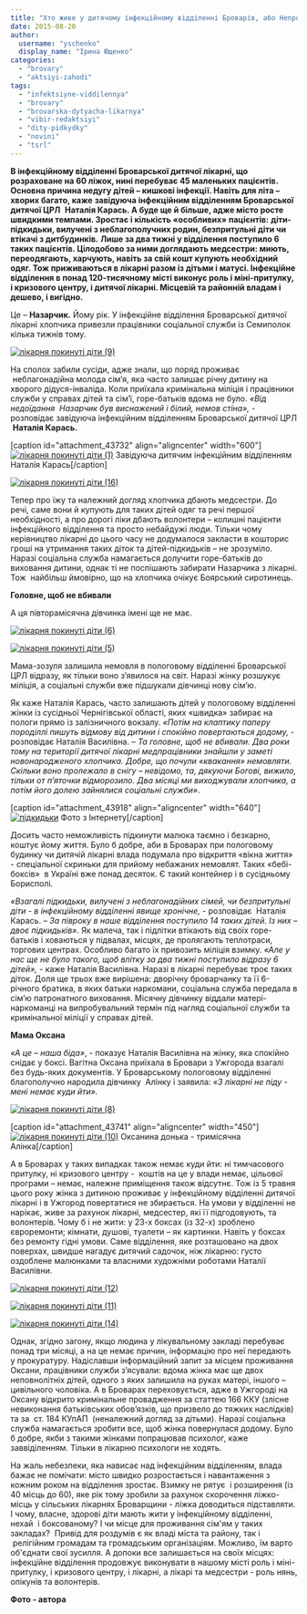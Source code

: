 ```yaml
---
title: "Хто живе у дитячому інфекційному відділенні Броварів, або Непроста доля покинутих дітей"
date: 2015-08-20
author: 
  username: "yschenko"
  display_name: "Ірина Ющенко"
categories: 
  - "brovary"
  - "aktsiyi-zahodi"
tags: 
  - "infektsiyne-viddilennya"
  - "brovary"
  - "brovarska-dytyacha-likarnya"
  - "vibir-redaktsiyi"
  - "dity-pidkydky"
  - "novini"
  - "tsrl"
---
```


**В інфекційному відділенні Броварської дитячої лікарні, що розраховане на 60 ліжок, нині перебуває 45 маленьких пацієнтів. Основна причина недугу дітей – кишкові інфекції. Навіть для літа – хворих багато, каже** **завідуюча інфекційним відділенням Броварської дитячої ЦРЛ**  **Наталія Карась. А буде ще й більше, адже місто росте швидкими темпами. Зростає і кількість «особливих» пацієнтів:** **діти-підкидьки, вилучені з неблагополучних родин, безпритульні діти чи втікачі з дитбудинків.** **Лише за два тижні у відділення поступило 6 таких пацієнтів. Цілодобово за ними доглядають медсестри: миють, переодягають, харчують, навіть за свій кошт купують необхідний одяг. Тож приживаються в лікарні разом із дітьми і матусі. Інфекційне відділення в понад 120-тисячному місті виконує роль і міні-притулку, і кризового центру, і дитячої лікарні. Місцевій та районній владам і дешево, і вигідно.**

Це – **Назарчик.** Йому рік. У інфекційне відділення Броварської дитячої лікарні хлопчика привезли працівники соціальної служби із Семиполок кілька тижнів тому.

[![лікарня покинуті діти (9)](https://mpz.brovary.org/wp-content/uploads/2015/08/likarnya-pokynuti-dity-9.jpg)](https://mpz.brovary.org/wp-content/uploads/2015/08/likarnya-pokynuti-dity-9.jpg)

На сполох забили сусіди, адже знали, що поряд проживає  неблагонадійна молода сім’я, яка часто залишає річну дитину на хворого дідуся-інваліда. Коли приїхала кримінальна міліція і працівники служби у справах дітей та сім’ї, горе-батьків вдома не було. _«Від недоїдання  Назарчик був виснажений і білий, немов стіна»,_ - розповідає завідуюча інфекційним відділенням Броварської дитячої ЦРЛ  **Наталія Карась.**

\[caption id="attachment\_43732" align="aligncenter" width="600"\][![лікарня покинуті діти (1)](https://mpz.brovary.org/wp-content/uploads/2015/08/likarnya-pokynuti-dity-1.jpg)](https://mpz.brovary.org/wp-content/uploads/2015/08/likarnya-pokynuti-dity-1.jpg) Завідуюча дитячим інфекційним відділенням Наталія Карась\[/caption\]

[![лікарня покинуті діти (16)](https://mpz.brovary.org/wp-content/uploads/2015/08/likarnya-pokynuti-dity-16.jpg)](https://mpz.brovary.org/wp-content/uploads/2015/08/likarnya-pokynuti-dity-16.jpg)

Тепер про їжу та належний догляд хлопчика дбають медсестри. До речі, саме вони й купують для таких дітей одяг та речі першої необхідності, а про дорогі ліки дбають волонтери – колишні пацієнти інфекційного відділення та просто небайдужі люди. Тільки чому керівництво лікарні до цього часу не додумалося закласти в кошторис гроші на утримання таких діток та дітей-підкидьків – не зрозуміло. Наразі соціальна служба намагається долучити горе-батьків до виховання дитини, однак ті не поспішають забирати Назарчика з лікарні. Тож  найбільш ймовірно, що на хлопчика очікує Боярський сиротинець.

**Головне, щоб не вбивали**

А ця півторамісячна дівчинка імені ще не має.

[![лікарня покинуті діти (6)](https://mpz.brovary.org/wp-content/uploads/2015/08/likarnya-pokynuti-dity-6.jpg)](https://mpz.brovary.org/wp-content/uploads/2015/08/likarnya-pokynuti-dity-6.jpg)

[![лікарня покинуті діти (5)](https://mpz.brovary.org/wp-content/uploads/2015/08/likarnya-pokynuti-dity-5.jpg)](https://mpz.brovary.org/wp-content/uploads/2015/08/likarnya-pokynuti-dity-5.jpg)

Мама-зозуля залишила немовля в пологовому відділенні Броварської  ЦРЛ відразу, як тільки воно з’явилося на світ. Наразі жінку розшукує міліція, а соціальні служби вже підшукали дівчинці нову сім’ю.

Як каже Наталія Карась, часто залишають дітей у пологовому відділенні жінки із сусідньої Чернігівської області, яких «швидка» забирає на пологи прямо із залізничного вокзалу. _«Потім на клаптику паперу породіллі пишуть відмову від дитини і спокійно повертаються додому,_ - розповідає Наталія Василівна. – _Та головне, щоб не вбивали. Два роки тому на території дитячої лікарні медпрацівники знайшли у заметі новонародженого хлопчика. Добре, що почули «квакання» немовляти. Скільки воно пролежало в снігу – невідомо, та, дякуючи Богові, вижило, тільки от п’яточки відморозило. Два місяці ми виходжували хлопчика, а потім його долею зайнялися соціальні служби»_.

\[caption id="attachment\_43918" align="aligncenter" width="640"\][![підкидьки](https://mpz.brovary.org/wp-content/uploads/2015/08/vikno-zhittya-kiev.jpg)](https://mpz.brovary.org/wp-content/uploads/2015/08/vikno-zhittya-kiev-640x399.jpg) Фото з Інтернету\[/caption\]

Досить часто неможливість підкинути малюка таємно і безкарно, коштує йому життя. Було б добре, аби в Броварах при пологовому будинку чи дитячій лікарні влада подумала про відкриття «вікна життя» - спеціальної скриньки для прийому небажаних немовлят. Таких «бебі-боксів»  в Україні вже понад десяток. Є такий контейнер і в сусідньому Борисполі.

_«Взагалі підкидьки, вилучені з неблагонадійних сімей, чи безпритульні діти - в інфекційному відділенні явище хронічне,_ - розповідає  Наталія Карась. – _За півроку в наше відділення поступило 14 таких дітей. Із них – двоє підкидьків»_. Як малеча, так і підлітки втікають від своїх горе-батьків і ховаються у підвалах, місцях, де пролягають теплотраси, торгових центрах. Особливо багато їх привозить міліція взимку. _«Але у нас ще не було такого, щоб влітку за два тижні поступило відразу 6 дітей»,_ - каже Наталія Василівна. Наразі в лікарні перебуває троє таких діток. Доля ще трьох вже вирішена: дворічну броварчанку та її 6-річного братика, в яких батьки наркомани, соціальна служба передала в сім’ю патронатного виховання. Місячну дівчинку віддали матері-наркоманці на випробувальний термін під нагляд соціальної служби та кримінальної міліції у справах дітей.

**Мама Оксана**

_«А це – наша біда»_, - показує Наталія Василівна на жінку, яка спокійно снідає у боксі. Вагітна Оксана приїхала в Бровари з Ужгорода взагалі без будь-яких документів. У Броварському пологовому відділенні благополучно народила дівчинку  Алінку і заявила: _«З лікарні не піду - мені немає куди йти»._

[![лікарня покинуті діти (8)](https://mpz.brovary.org/wp-content/uploads/2015/08/likarnya-pokynuti-dity-8.jpg)](https://mpz.brovary.org/wp-content/uploads/2015/08/likarnya-pokynuti-dity-8.jpg)

\[caption id="attachment\_43741" align="aligncenter" width="450"\][![лікарня покинуті діти (10)](https://mpz.brovary.org/wp-content/uploads/2015/08/likarnya-pokynuti-dity-10.jpg)](https://mpz.brovary.org/wp-content/uploads/2015/08/likarnya-pokynuti-dity-10.jpg) Оксанина донька - тримісячна Алінка\[/caption\]

А в Броварах у таких випадках також немає куди йти: ні тимчасового притулку, ні кризового центру -  коштів на це у влади немає, цільової програми – немає, належне приміщення також відсутнє. Тож із 5 травня цього року жінка з дитиною проживає у інфекційному відділенні дитячої лікарні і в Ужгород повертатися не збирається. На умови у відділенні не нарікає, живе за рахунок лікарні, медсестер, які її підгодовують, та волонтерів. Чому б і не жити: у 23-х боксах (із 32-х) зроблено євроремонти; кімнати, душові, туалети – як картинки. Навіть у боксах без ремонту гідні умови. Саме відділення, яке розташовано на двох поверхах, швидше нагадує дитячий садочок, ніж лікарню: густо оздоблене малюнками та власними художніми роботами Наталії Василівни.

[![лікарня покинуті діти (12)](https://mpz.brovary.org/wp-content/uploads/2015/08/likarnya-pokynuti-dity-12.jpg)](https://mpz.brovary.org/wp-content/uploads/2015/08/likarnya-pokynuti-dity-12.jpg)

[![лікарня покинуті діти (11)](https://mpz.brovary.org/wp-content/uploads/2015/08/likarnya-pokynuti-dity-11.jpg)](https://mpz.brovary.org/wp-content/uploads/2015/08/likarnya-pokynuti-dity-11.jpg)

[![лікарня покинуті діти (14)](https://mpz.brovary.org/wp-content/uploads/2015/08/likarnya-pokynuti-dity-14.jpg)](https://mpz.brovary.org/wp-content/uploads/2015/08/likarnya-pokynuti-dity-14.jpg)

Однак, згідно загону, якщо людина у лікувальному закладі перебуває понад три місяці, а на це немає причин, інформацію про неї передають у прокуратуру. Надіславши інформаційний запит за місцем проживання Оксани, працівники служби з’ясували: вдома жінка має ще двох неповнолітніх дітей, одного з яких залишила на руках матері, іншого – цивільного чоловіка. А в Броварах переховується, адже в Ужгороді на Оксану відкрито кримінальне провадження за статтею 166 ККУ (злісне невиконання батьківських обов’язків, що призвело до тяжких наслідків) та за  ст. 184 КУпАП  (неналежний догляд за дітьми). Наразі соціальна служба намагається зробити все, щоб жінка повернулася додому. Було б добре, якби з такими жінками попрацював психолог, каже заввіділенням. Тільки в лікарню психологи не ходять.

На жаль небезпеки, яка нависає над інфекційним відділенням, влада бажає не помічати: місто швидко розростається і навантаження з кожним роком на відділення зростає. Взимку не рятує  і розширення (із 40 місць до 60), яке рік тому зробили за рахунок скорочення ліжко-місць у сільських лікарнях Броварщини - ліжка доводиться підставляти. І чому, власне, здорові діти мають жити у інфекційному відділенні, нехай  і боксованому? І чи місце для проживання сім'ям у таких закладах?  Привід для роздумів є як владі міста та району, так і  релігійним громадам та громадським організаціям. Можливо, їм варто об'єднати свої зусилля. А допоки все залишається на своїх місцях: інфекційне відділення продовжує виконувати в нашому місті роль і міні-притулку, і кризового центру, і лікарні, а лікарі та медсестри - роль нянь, опікунів та волонтерів.

**Фото - автора**
